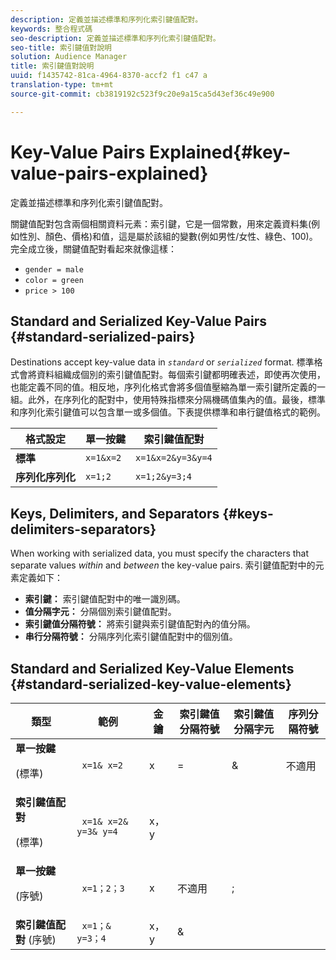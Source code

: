 ```yaml
---
description: 定義並描述標準和序列化索引鍵值配對。
keywords: 整合程式碼
seo-description: 定義並描述標準和序列化索引鍵值配對。
seo-title: 索引鍵值對說明
solution: Audience Manager
title: 索引鍵值對說明
uuid: f1435742-81ca-4964-8370-accf2 f1 c47 a
translation-type: tm+mt
source-git-commit: cb3819192c523f9c20e9a15ca5d43ef36c49e900

---
```



# Key-Value Pairs Explained{#key-value-pairs-explained}

定義並描述標準和序列化索引鍵值配對。

<!-- 

c_key_value_explained.xml

 -->

關鍵值配對包含兩個相關資料元素：索引鍵，它是一個常數，用來定義資料集(例如性別、顏色、價格)和值，這是屬於該組的變數(例如男性/女性、綠色、100)。完全成立後，關鍵值配對看起來就像這樣：

* `gender = male`
* `color = green`
* `price > 100`

## Standard and Serialized Key-Value Pairs {#standard-serialized-pairs}

Destinations accept key-value data in *`standard`* or *`serialized`* format. 標準格式會將資料組織成個別的索引鍵值配對。每個索引鍵都明確表述，即使再次使用，也能定義不同的值。相反地，序列化格式會將多個值壓縮為單一索引鍵所定義的一組。此外，在序列化的配對中，使用特殊指標來分隔機碼值集內的值。最後，標準和序列化索引鍵值可以包含單一或多個值。下表提供標準和串行鍵值格式的範例。

| 格式設定 | 單一按鍵 | 索引鍵值配對 |
|---|---|---|
| **標準** | `x=1&x=2` | `x=1&x=2&y=3&y=4` |
| **序列化序列化** | `x=1;2` | `x=1;2&y=3;4` |



## Keys, Delimiters, and Separators {#keys-delimiters-separators}

When working with serialized data, you must specify the characters that separate values *within* and *between* the key-value pairs. 索引鍵值配對中的元素定義如下：

* **索引鍵：** 索引鍵值配對中的唯一識別碼。
* **值分隔字元：** 分隔個別索引鍵值配對。
* **索引鍵值分隔符號：** 將索引鍵與索引鍵值配對內的值分隔。
* **串行分隔符號：** 分隔序列化索引鍵值配對中的個別值。

## Standard and Serialized Key-Value Elements {#standard-serialized-key-value-elements}

<table id="table_62B0498441034A719C9DB57276777D40"> 
 <thead> 
  <tr> 
   <th colname="col1" class="entry"> 類型 </th> 
   <th colname="col2" class="entry"> 範例 </th> 
   <th colname="col3" class="entry"> 金鑰 </th> 
   <th colname="col4" class="entry"> 索引鍵值分隔符號 </th> 
   <th colname="col5" class="entry"> 索引鍵值分隔字元 </th> 
   <th colname="col6" class="entry"> 序列分隔符號 </th> 
  </tr> 
 </thead>
 <tbody> 
  <tr> 
   <td colname="col1"> <b>單一按鍵</b> <p>(標準) </p> </td> 
   <td colname="col2"> <code> x=1&amp; x=2 </code> </td> 
   <td colname="col3"> x </td> 
   <td colname="col4" morerows="3"> = </td> 
   <td colname="col5" morerows="1"> &amp; </td> 
   <td colname="col6" morerows="1"> 不適用 </td> 
  </tr> 
  <tr> 
   <td colname="col1"> <b>索引鍵值配對</b> <p>(標準) </p> </td> 
   <td colname="col2"> <code> x=1&amp; x=2&amp; y=3&amp; y=4 </code> </td> 
   <td colname="col3"> x，y </td> 
  </tr> 
  <tr> 
   <td colname="col1"> <b>單一按鍵</b> <p>(序號) </p> </td> 
   <td colname="col2"> <code> x=1；2；3 </code> </td> 
   <td colname="col3"> x </td> 
   <td colname="col5"> 不適用 </td> 
   <td colname="col6" morerows="1"> ; </td> 
  </tr> 
  <tr> 
   <td colname="col1"> <b>索引鍵值配對</b> (序號) </td> 
   <td colname="col2"> <code> x=1；&amp; y=3；4 </code> </td> 
   <td colname="col3"> x，y </td> 
   <td colname="col5"> &amp; </td> 
  </tr> 
 </tbody> 
</table>


